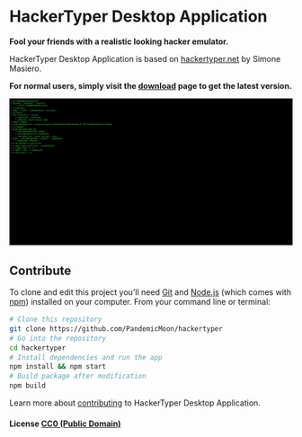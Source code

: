 # HackerTyper Desktop Application

**Fool your friends with a realistic looking hacker emulator.**

HackerTyper Desktop Application is based on [hackertyper.net](http://hackertyper.net) by Simone Masiero.

**For normal users, simply visit the [download](DOWNLOADS.md) page to get the latest version.**

![Screenshot](https://github.com/PandemicMoon/hackertyper/raw/master/screenshot.jpg "Screenshot")

## Contribute

To clone and edit this project you'll need [Git](https://git-scm.com) and [Node.js](https://nodejs.org/en/download/) (which comes with [npm](http://npmjs.com))  installed on your computer. From your command line or terminal:

```bash
# Clone this repository
git clone https://github.com/PandemicMoon/hackertyper
# Go into the repository
cd hackertyper
# Install dependencies and run the app
npm install && npm start
# Build package after modification
npm build
```

Learn more about [contributing](CONTRIBUTING.md) to HackerTyper Desktop Application.

#### License [CC0 (Public Domain)](LICENSE.md)
